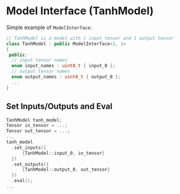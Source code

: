 # Model Interface (TanhModel)

Simple example of `ModelInterface`:

```cpp
// TanhModel is a model with 1 input tensor and 1 output tensor
class TanhModel : public ModelInterface<1, 1> 
{
 public:
  // input tensor names
  enum input_names : uint8_t { input_0 };
  // output tensor names
  enum output_names : uint8_t { output_0 };
  ...
}
```

## Set Inputs/Outputs and Eval

```cpp
TanhModel tanh_model;
Tensor in_tensor = ...;
Tensor out_tensor = ...;
...
tanh_model
  .set_inputs({
      {TanhModel::input_0, in_tensor}
  })
  .set_outputs({
      {TanhModel::output_0, out_tensor}
  })
  .eval();
...
```
